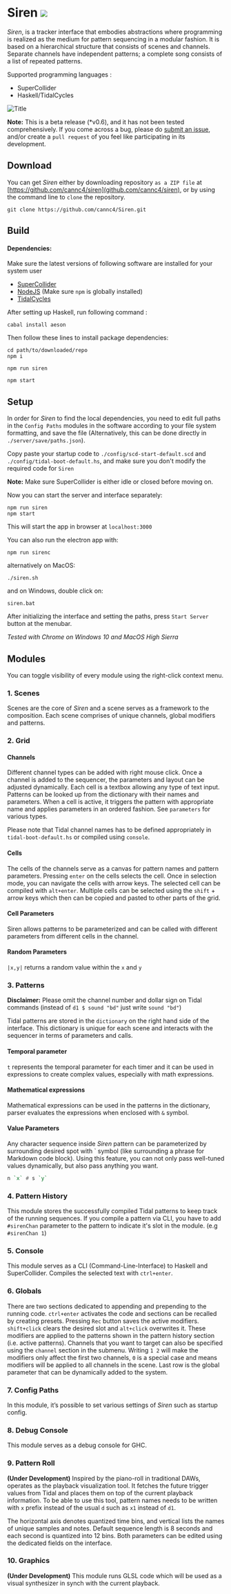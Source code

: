
# Siren ![](https://travis-ci.org/cannc4/Siren.svg?branch=0.6-dev)
*Siren*, is a tracker interface that embodies abstractions where programming is realized as the medium for pattern sequencing in a modular fashion. It is based on a hierarchical structure that consists of scenes and channels. Separate channels have independent patterns; a complete song consists of a list of repeated patterns.

Supported programming languages : 

- SuperCollider
- Haskell/TidalCycles

![](/src/assets/readme_images/main_ss.jpg?raw=true "Title")


**Note:** This is a beta release (*v0.6), and it has not been tested comprehensively. If you come across a bug, please do [submit an issue](https://github.com/cannc4/siren/issues/new), and/or create a `pull request` of you feel like participating in its development.



## Download

You can get *Siren* either by downloading repository `as a ZIP file` at [https://github.com/cannc4/siren](github.com/cannc4/siren), or by using the command line to `clone` the repository.

```shell
git clone https://github.com/cannc4/Siren.git
```



## Build

#### Dependencies:
Make sure the latest versions of following software are installed for your system user
- [SuperCollider](http://supercollider.github.io/download.html)
- [NodeJS](https://nodejs.org/en/download/) (Make sure `npm` is globally installed)
- [TidalCycles](https://tidalcycles.org/getting_started.html)

After setting up Haskell, run following command :
``` shell
cabal install aeson
```

Then follow these lines to install package dependencies:
```shell
cd path/to/downloaded/repo
npm i
```

```shell
npm run siren
```

```shell
npm start
```



## Setup

In order for *Siren* to find the local dependencies, you need to edit full paths in the `Config Paths` modules in the software according to your file system formatting, and save the file (Alternatively, this can be done directly in `./server/save/paths.json`). 


Copy paste your startup code to `./config/scd-start-default.scd` and `./config/tidal-boot-default.hs`, and make sure you don't modify the required code for `Siren`




**Note:** Make sure SuperCollider is either idle or closed before moving on.



Now you can start the server and interface separately:

```shell
npm run siren
npm start
```
This will start the app in browser at `localhost:3000`



You can also run the electron app with:

```shell
npm run sirenc
```

alternatively on MacOS:
```shell
./siren.sh
```

and on Windows, double click on:

```shell
siren.bat
```

After initializing the interface and setting the paths, press `Start Server` button at the menubar.

*Tested with Chrome on Windows 10 and MacOS High Sierra*

## Modules

You can toggle visibility of every module using the right-click context menu.

### 1. Scenes

Scenes are the core of *Siren* and a scene serves as a framework to the composition. Each scene comprises of unique channels, global modifiers and patterns. 

### 2. Grid  

#### Channels 

Different channel types can be added with right mouse click. Once a channel is added to the sequencer, the parameters and layout can be adjusted dynamically.  Each cell is a textbox allowing any type of text input. Patterns can be looked up from the dictionary with their names and parameters. When a cell is active, it triggers the pattern with appropriate name and applies parameters in an ordered fashion.  See `parameters` for various types.

Please note that Tidal channel names has to be defined appropriately in `tidal-boot-default.hs` or compiled using `console`.

#### Cells
The cells of the channels serve as a canvas for pattern names and pattern parameters. Pressing `enter` on the cells selects the cell. Once in selection mode, you can navigate the cells with arrow keys. The selected cell can be compiled with `alt+enter`. Multiple cells can be selected using the `shift` + arrow keys which then can be copied and pasted to other parts of the grid.

#### Cell Parameters

Siren allows patterns to be parameterized and can be called with different parameters from different cells in the channel. 

#### Random Parameters
`|x,y|` returns a random value within the `x` and `y` 

### 3. Patterns

**Disclaimer:** Please omit the channel number and dollar sign on Tidal commands (instead of `d1 $ sound "bd"` just write `sound "bd"`)

Tidal patterns are stored in the `dictionary` on the right hand side of the interface. This dictionary is unique for each scene and interacts with the sequencer in terms of parameters and calls.

#### Temporal parameter 
 `t`  represents the temporal parameter for each timer and it can be used in expressions to create complex values, especially with math expressions.

#### Mathematical expressions 
Mathematical expressions can be used in the patterns in the dictionary, parser evaluates the expressions when enclosed with `&` symbol. 


#### Value Parameters
Any character sequence inside *Siren* pattern can be parameterized by surrounding desired spot with \` symbol (like surrounding a phrase for Markdown code block). Using this feature, you can not only pass well-tuned values dynamically, but also pass anything you want.

```haskell
n `x` # s `y` 
```

### 4. Pattern History

This module stores the successfully compiled Tidal patterns to keep track of the running sequences. 
If you compile a pattern via CLI, you have to add `#sirenChan` parameter to the pattern to indicate it's slot in the module.
(e.g `#sirenChan 1`)

### 5. Console

This module serves as a CLI (Command-Line-Interface) to Haskell and SuperCollider. Compiles the selected text with `ctrl+enter`. 

### 6. Globals

There are two sections dedicated to appending and prepending to the running code. `ctrl+enter` activates the code and sections can be recalled by creating presets. Pressing `Rec` button saves the active modifiers. `shift+click` clears the desired slot and `alt+click` overwrites it. These modifiers are applied to the patterns shown in the pattern history section (i.e. active patterns). Channels that you want to target can also be specified using the `channel` section in the submenu. Writing `1 2` will make the modifiers only affect the first two channels, `0` is a special case and means modifiers will be applied to all channels in the scene. Last row is the global parameter that can be dynamically added to the system.

### 7. Config Paths

In this module, it’s possible to set various settings of *Siren* such as startup config.

### 8. Debug Console

This module serves as a debug console for GHC. 

### 9. Pattern Roll

**(Under Development)** Inspired by the piano-roll in traditional DAWs, operates as the playback visualization tool. It fetches the future trigger values from Tidal and places them on top of the current playback information. To be able to use this tool, pattern names needs to be written with `x` prefix instead of the usual `d` such as `x1` instead of `d1`.

The horizontal axis denotes quantized time bins, and vertical lists the names of unique samples and notes. Default sequence length is 8 seconds and each second is quantized into 12 bins. Both parameters can be edited using the dedicated fields on the interface.

### 10. Graphics

**(Under Development)** This module runs GLSL code which will be used as a visual synthesizer in synch with the current playback. 



